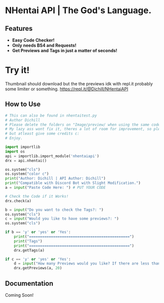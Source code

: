 # NHentai API | The God's Language.

## Features

* **Easy Code Checker!**
* **Only needs BS4 and Requests!**
* **Get Previews and Tags in just a matter of seconds!**

# Try it!
Thumbnail should download but the the previews idk with repl.it probably some limiter or something.
https://repl.it/@Dichill/NHentaiAPI

## How to Use

```python
# This can also be found in nhentaitest.py
# Author Dichill
# Please delete the folders on "Image/preview/ when using the same code on getPreviews it will give an error statement
# My lazy ass wont fix it, theres a lot of room for improvement, so please if you have some spare time dont mind snipping my code
# but atleast give some credits c:
# Enjoy.

import importlib
import os
api = importlib.import_module('nhentaiapi')
drx = api.nhentai()

os.system("cls")
os.system("color c")
print("Author: Dichill | API Author: Dichill")
print("Compatible with Discord Bot with Slight Modification.")
a = input("Paste Code Here: ") # PUT YOUR CODE

# Check the Code if it Works!
drx.check(a)

b = input("Do you want to check the Tags?: ")
os.system("cls")
c = input("Would you like to have some previews?: ")
os.system("cls")

if b == 'y' or 'yes' or 'Yes':
    print("==============================================")
    print("Tags")
    print("==============================================")
    drx.getTags(a)

if c == 'y' or 'yes' or 'Yes':
    d = input("How many Previews would you like? If there are less than the previews it will automatically end the process. ")
    drx.getPreviews(a, 20)

```

## Documentation
Coming Soon!
